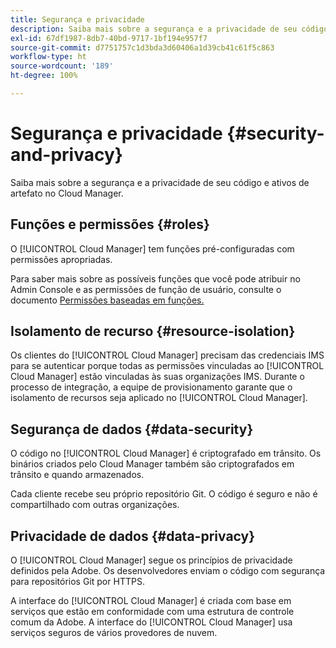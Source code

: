 ```yaml
---
title: Segurança e privacidade
description: Saiba mais sobre a segurança e a privacidade de seu código e ativos de artefato no Cloud Manager.
exl-id: 67df1987-8db7-40bd-9717-1bf194e957f7
source-git-commit: d7751757c1d3bda3d60406a1d39cb41c61f5c863
workflow-type: ht
source-wordcount: '189'
ht-degree: 100%

---
```



# Segurança e privacidade {#security-and-privacy}

Saiba mais sobre a segurança e a privacidade de seu código e ativos de artefato no Cloud Manager.

## Funções e permissões {#roles}

O [!UICONTROL Cloud Manager] tem funções pré-configuradas com permissões apropriadas.

Para saber mais sobre as possíveis funções que você pode atribuir no Admin Console e as permissões de função de usuário, consulte o documento [Permissões baseadas em funções.](/help/requirements/role-based-permissions.md)

## Isolamento de recurso {#resource-isolation}

Os clientes do [!UICONTROL Cloud Manager] precisam das credenciais IMS para se autenticar porque todas as permissões vinculadas ao [!UICONTROL Cloud Manager] estão vinculadas às suas organizações IMS. Durante o processo de integração, a equipe de provisionamento garante que o isolamento de recursos seja aplicado no [!UICONTROL Cloud Manager].

## Segurança de dados {#data-security}

O código no [!UICONTROL Cloud Manager] é criptografado em trânsito. Os binários criados pelo Cloud Manager também são criptografados em trânsito e quando armazenados.

Cada cliente recebe seu próprio repositório Git. O código é seguro e não é compartilhado com outras organizações.

## Privacidade de dados {#data-privacy}

O [!UICONTROL Cloud Manager] segue os princípios de privacidade definidos pela Adobe. Os desenvolvedores enviam o código com segurança para repositórios Git por HTTPS.

A interface do [!UICONTROL Cloud Manager] é criada com base em serviços que estão em conformidade com uma estrutura de controle comum da Adobe. A interface do [!UICONTROL Cloud Manager] usa serviços seguros de vários provedores de nuvem.
